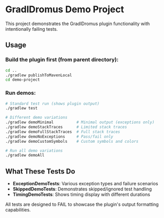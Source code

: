 # GradlDromus Demo Project

This project demonstrates the GradlDromus plugin functionality with intentionally failing tests.

## Usage

### Build the plugin first (from parent directory):
```bash
cd ..
./gradlew publishToMavenLocal
cd demo-project
```

### Run demos:
```bash
# Standard test run (shows plugin output)
./gradlew test

# Different demo variations
./gradlew demoMinimal          # Minimal output (exceptions only)
./gradlew demoStackTraces      # Limited stack traces  
./gradlew demoFullStackTraces  # Full stack traces
./gradlew demoNoExceptions     # Pass/fail only
./gradlew demoCustomSymbols    # Custom symbols and colors

# Run all demo variations
./gradlew demoAll
```

## What These Tests Do

- **ExceptionDemoTests**: Various exception types and failure scenarios
- **SkippedDemoTests**: Demonstrates skipped/ignored test handling
- **TimingDemoTests**: Shows timing display with different durations

All tests are designed to FAIL to showcase the plugin's output formatting capabilities.

